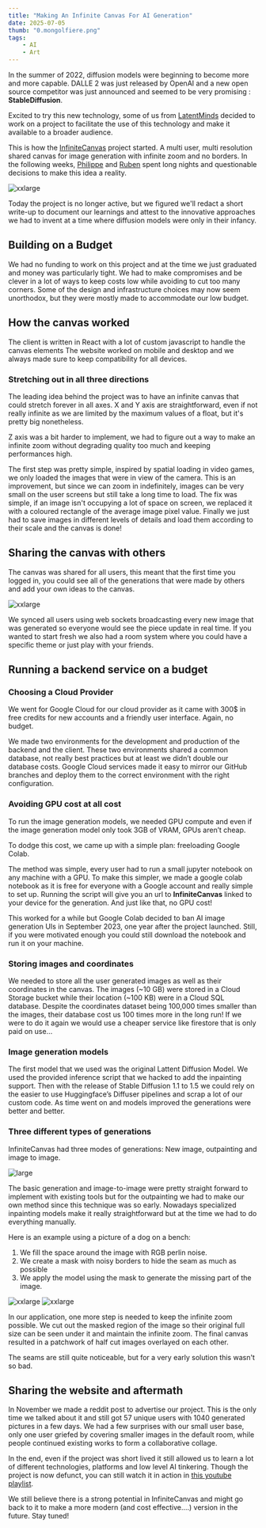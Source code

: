 ```yaml
---
title: "Making An Infinite Canvas For AI Generation"
date: 2025-07-05
thumb: "0.mongolfiere.png"
tags:
    - AI
    - Art
---
```


In the summer of 2022, diffusion models were beginning to become more and more capable. DALLE 2 was just released by OpenAI and a new open source competitor was just announced and seemed to be very promising : **StableDiffusion**.

Excited to try this new technology, some of us from [LatentMinds](https://latenminds.co) decided to work on a project to facilitate the use of this technology and make it available to a broader audience.

This is how the [InfiniteCanvas](https://canvas.koll.ai) project started. A multi user, multi resolution shared canvas for image generation with infinite zoom and no borders.
In the following weeks, [Philippe](https://www.linkedin.com/in/philippe-saad%C3%A9-26972b149/) and [Ruben](https://rubengres.com) spent long nights and questionable decisions to make this idea a reality.

![xxlarge](/blog/assets/img/1.ui.png)

Today the project is no longer active, but we figured we'll redact a short write-up to document our learnings and attest to the innovative approaches we had to invent at a time where diffusion models were only in their infancy.

## Building on a Budget
We had no funding to work on this project and at the time we just graduated and money was particularly tight. We had to make compromises and be clever in a lot of ways to keep costs low while avoiding to cut too many corners. Some of the design and infrastructure choices may now seem unorthodox, but they were mostly made to accommodate our low budget.

## How the canvas worked
The client is written in React with a lot of custom javascript to handle the canvas elements The website worked on mobile and desktop and we always made sure to keep compatibility for all devices.

### Stretching out in all three directions
The leading idea behind the project was to have an infinite canvas that could stretch forever in all axes. X and Y axis are straightforward, even if not really infinite as we are limited by the maximum values of a float, but it's pretty big nonetheless.

Z axis was a bit harder to implement, we had to figure out a way to make an infinite zoom without degrading quality too much and keeping performances high.

The first step was pretty simple, inspired by spatial loading in video games, we only loaded the images that were in view of the camera. This is an improvement, but since we can zoom in indefinitely, images can be very small on the user screens but still take a long time to load. The fix was simple, if an image isn't occupying a lot of space on screen, we replaced it with a coloured rectangle of the average image pixel value. Finally we just had to save images in different levels of details and load them according to their scale and the canvas is done!

## Sharing the canvas with others
The canvas was shared for all users, this meant that the first time you logged in, you could see all of the generations that were made by others and add your own ideas to the canvas.

![xxlarge](/blog/assets/img/2_ui_grid.png)

We synced all users using web sockets broadcasting every new image that was generated so everyone would see the piece update in real time. If you wanted to start fresh we also had a room system where you could have a specific theme or just play with your friends.

## Running a backend service on a budget

### Choosing a Cloud Provider

We went for Google Cloud for our cloud provider as it came with 300$ in free credits for new accounts and a friendly user interface. Again, no budget.

We made two environments for the development and production of the backend and the client. These two environments shared a common database, not really best practices but at least we didn’t double our database costs. Google Cloud services made it easy to mirror our GitHub branches and deploy them to the correct environment with the right configuration.

### Avoiding GPU cost at all cost

To run the image generation models, we needed GPU compute and even if the image generation model only took 3GB of VRAM, GPUs aren’t cheap.

To dodge this cost, we came up with a simple plan: freeloading Google Colab.

The method was simple, every user had to run a small jupyter notebook on any machine with a GPU. To make this simpler, we made a google colab notebook as it is free for everyone with a Google account and really simple to set up. Running the script will give you an url to **InfiniteCanvas** linked to your device for the generation. And just like that, no GPU cost!

This worked for a while but Google Colab decided to ban AI image generation UIs in September 2023, one year after the project launched. Still, if you were motivated enough you could still download the notebook and run it on your machine.

### Storing images and coordinates
We needed to store all the user generated images as well as their coordinates in the canvas.
The images (~10 GB) were stored in a Cloud Storage bucket while their location (~100 KB) were in a Cloud SQL database. Despite the coordinates dataset being 100,000 times smaller than the images, their database cost us 100 times more in the long run! If we were to do it again we would use a cheaper service like firestore that is only paid on use…


### Image generation models
The first model that we used was the original Lattent Diffusion Model. We used the provided inference script that we hacked to add the inpainting support. Then with the release of Stable Diffusion 1.1 to 1.5 we could rely on the easier to use Huggingface’s Diffuser pipelines and scrap a lot of our custom code. As time went on and models improved the generations were better and better.

### Three different types of generations
InfiniteCanvas had three modes of generations: New image, outpainting and image to image.

![large](/blog/assets/img/3_ui_tools.png)

The basic generation and image-to-image were pretty straight forward to implement with existing tools but for the outpainting we had to make our own method since this technique was so early. Nowadays specialized inpainting models make it really straightforward but at the time we had to do everything manually.

Here is an example using a picture of a dog on a bench:
1. We fill the space around the image with RGB perlin noise.
2. We create a mask with noisy borders to hide the seam as much as possible
3. We apply the model using the mask to generate the missing part of the image.

![xxlarge](/blog/assets/img/4_mask_input.png)
![xxlarge](/blog/assets/img/5_mask_output.png)

In our application, one more step is needed to keep the infinite zoom possible. We cut out the masked region of the image so their original full size can be seen under it and maintain the infinite zoom. The final canvas resulted in a patchwork of half cut images overlayed on each other.

The seams are still quite noticeable, but for a very early solution this wasn't so bad.

## Sharing the website and aftermath

In November we made a reddit post to advertise our project. This is the only time we talked about it and still got 57 unique users with 1040 generated pictures in a few days.
We had a few surprises with our small user base, only one user griefed by covering smaller images in the default room, while people continued existing works to form a collaborative collage.

In the end, even if the project was short lived it still allowed us to learn a lot of different technologies, platforms and low level AI tinkering. Though the project is now defunct, you can still watch it in action in [this youtube playlist](https://www.youtube.com/watch?v=Rx_LL-SMYyw&list=PL7CV00e3X_pVhvbY91KX21bv3gSnBTzHN).

We still believe there is a strong potential in InfiniteCanvas and might go back to it to make a more modern (and cost effective….) version in the future. Stay tuned!
